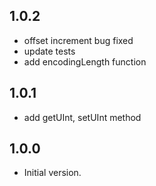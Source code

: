 ## 1.0.2

- offset increment bug fixed
- update tests
- add encodingLength function

## 1.0.1

- add getUInt, setUInt method

## 1.0.0

- Initial version.

